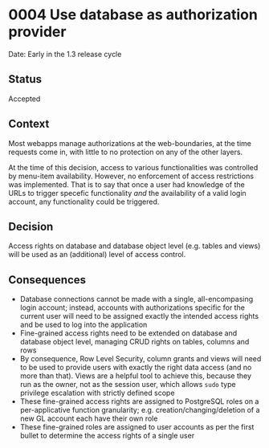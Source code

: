 # 0004 Use database as authorization provider

Date: Early in the 1.3 release cycle

## Status

Accepted

## Context

Most webapps manage authorizations at the web-boundaries, at the time
requests come in, with little to no protection on any of the other layers.

At the time of this decision, access to various functionalities was controlled
by menu-item availability.  However, no enforcement of access restrictions was
implemented.  That is to say that once a user had knowledge of the URLs
to trigger specefic functionality *and* the availability of a valid login
account, any functionality could be triggered.

## Decision

Access rights on database and database object level (e.g. tables and views)
will be used as an (additional) level of access control.

## Consequences

- Database connections cannot be made with a single, all-encompasing login
  account; instead, accounts with authorizations specific for the current
  user will need to be assigned exactly the intended access rights and be
  used to log into the application
- Fine-grained access rights need to be extended on database and database
  object level, managing CRUD rights on tables, columns and rows
- By consequence, Row Level Security, column grants and views will need to
  be used to provide users with exactly the right data access (and no more
  than that).  Views are a helpful tool to achieve this, because they run
  as the owner, not as the session user, which allows `sudo` type privilege
  escalation with strictly defined scope
- These fine-grained access rights are assigned to PostgreSQL roles on a
  per-applicative function granularity; e.g. creation/changing/deletion
  of a new GL account each have their own role
- These fine-grained roles are assigned to user accounts as per the first
  bullet to determine the access rights of a single user
